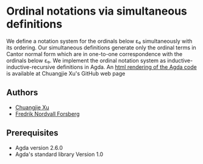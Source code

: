 # Ordinal notations via simultaneous definitions
We define a notation system for the ordinals below ε₀ simultaneously with its ordering.  Our simultaneous definitions generate only the ordinal terms in Cantor normal form which are in one-to-one correspondence with the ordinals below ε₀.  We implement the ordinal notation system as inductive-inductive-recursive definitions in Agda.
An [html rendering of the Agda code](http://cj-xu.github.io/agda/ordinals/index.html) is available at Chuangjie Xu's GitHub web page
## Authors
- [Chuangjie Xu](http://cj-xu.github.io/)
- [Fredrik Nordvall Forsberg](https://personal.cis.strath.ac.uk/fredrik.nordvall-forsberg/)
## Prerequisites
- Agda version 2.6.0
- Agda's standard library Version 1.0
